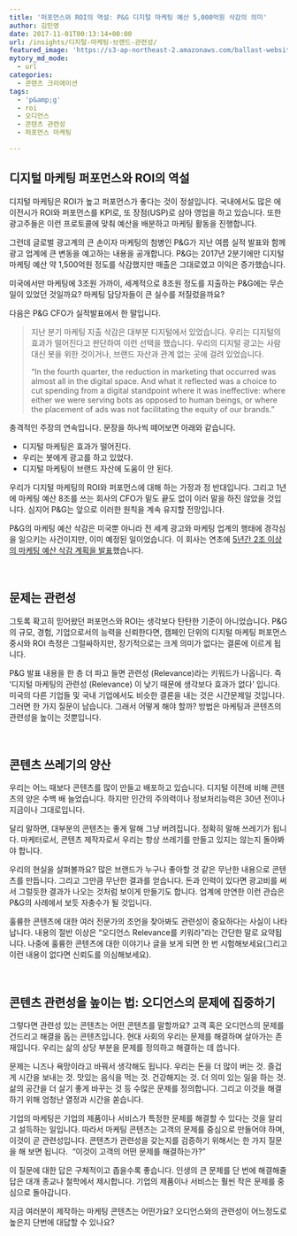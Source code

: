 ```yaml
---
title: '퍼포먼스와 ROI의 역설: P&G 디지털 마케팅 예산 5,000억원 삭감의 의미'
author: 김민영
date: 2017-11-01T00:13:14+00:00
url: /insights/디지털-마케팅-브랜드-관련성/
featured_image: 'https://s3-ap-northeast-2.amazonaws.com/ballast-website-images/wp-content/uploads/2017/10/31142232/%EB%A7%88%EC%BC%80%ED%8C%85-%EA%B4%80%EB%A0%A8%EC%84%B1.jpg'
mytory_md_mode:
  - url
categories:
  - 콘텐츠 크리에이션
tags:
  - 'p&amp;g'
  - roi
  - 오디언스
  - 콘텐츠 관련성
  - 퍼포먼스 마케팅

---
```

## 디지털 마케팅 퍼포먼스와 ROI의 역설

디지털 마케팅은 ROI가 높고 퍼포먼스가 좋다는 것이 정설입니다. 국내에서도 많은 에이전시가 ROI와 퍼포먼스를 KPI로, 또 장점(USP)로 삼아 영업을 하고 있습니다. 또한 광고주들은 이런 프로토콜에 맞춰 예산을 배분하고 마케팅 활동을 진행합니다.

그런데 글로벌 광고계의 큰 손이자 마케팅의 첨병인 P&G가 지난 여름 실적 발표와 함께 광고 업계에 큰 변동을 예고하는 내용을 공개합니다. P&G는 2017년 2분기에만 디지털 마케팅 예산 약 1,500억원 정도를 삭감했지만 매출은 그대로였고 이익은 증가했습니다.

미국에서만 마케팅에 3조원 가까이, 세계적으로 8조원 정도를 지출하는 P&G에는 무슨 일이 있었던 것일까요? 마케팅 담당자들이 큰 실수를 저질렀을까요?

다음은 P&G CFO가 실적발표에서 한 말입니다.

> 지난 분기 마케팅 지출 삭감은 대부분 디지털에서 있었습니다. 우리는 디지털의 효과가 떨어진다고 판단하여 이런 선택을 했습니다. 우리의 디지털 광고는 사람 대신 봇을 위한 것이거나, 브랜드 자산과 관계 없는 곳에 걸려 있었습니다.
> 
> “In the fourth quarter, the reduction in marketing that occurred was almost all in the digital space. And what it reflected was a choice to cut spending from a digital standpoint where it was ineffective: where either we were serving bots as opposed to human beings, or where the placement of ads was not facilitating the equity of our brands.”

충격적인 주장의 연속입니다. 문장을 하나씩 떼어보면 아래와 같습니다.

  * 디지털 마케팅은 효과가 떨어진다.
  * 우리는 봇에게 광고를 하고 있었다.
  * 디지털 마케팅이 브랜드 자산에 도움이 안 된다.

우리가 디지털 마케팅의 ROI와 퍼포먼스에 대해 하는 가정과 정 반대입니다. 그리고 1년에 마케팅 예산 8조를 쓰는 회사의 CFO가 밑도 끝도 없이 이러 말을 하진 않았을 것입니다. 심지어 P&G는 앞으로 이러한 원칙을 계속 유지할 전망입니다.

P&G의 마케팅 예산 삭감은 미국뿐 아니라 전 세계 광고와 마케팅 업계의 행태에 경각심을 일으키는 사건이지만, 이미 예정된 일이었습니다. 이 회사는 연초에 [5년간 2조 이상의 마케팅 예산 삭감 계획을 발표][1]했습니다.

&nbsp;

## 문제는 관련성

그토록 확고히 믿어왔던 퍼포먼스와 ROI는 생각보다 탄탄한 기준이 아니었습니다. P&G의 규모, 경험, 기업으로서의 능력을 신뢰한다면, 캠페인 단위의 디지털 마케팅 퍼포먼스 중시와 ROI 측정은 그럴싸하지만, 장기적으로는 크게 의미가 없다는 결론에 이르게 됩니다.

P&G 발표 내용을 한 층 더 파고 들면 관련성 (Relevance)라는 키워드가 나옵니다. 즉 &#8216;디지털 마케팅의 관련성 (Relevance) 이 낮기 때문에 생각보다 효과가 없다&#8217; 입니다. 미국의 다른 기업들 및 국내 기업에서도 비슷한 결론을 내는 것은 시간문제일 것입니다. 그러면 한 가지 질문이 남습니다. 그래서 어떻게 해야 할까? 방법은 마케팅과 콘텐츠의 관련성을 높이는 것뿐입니다.

&nbsp;

## 콘텐츠 쓰레기의 양산

우리는 어느 때보다 콘텐츠를 많이 만들고 배포하고 있습니다. 디지털 이전에 비해 콘텐츠의 양은 수백 배 늘었습니다. 하지만 인간의 주의력이나 정보처리능력은 30년 전이나 지금이나 그대로입니다.
  
달리 말하면, 대부분의 콘텐츠는 좋게 말해 그냥 버려집니다. 정확히 말해 쓰레기가 됩니다. 마케터로서, 콘텐츠 제작자로서 우리는 항상 쓰레기를 만들고 있지는 않는지 돌아봐야 합니다.

우리의 현실을 살펴볼까요? 많은 브랜드가 누구나 좋아할 것 같은 무난한 내용으로 콘텐츠를 만듭니다. 그리고 그만큼 무난한 결과를 얻습니다. 돈과 인력이 있다면 광고비를 써서 그럴듯한 결과가 나오는 것처럼 보이게 만들기도 합니다. 업계에 만연한 이런 관습은 P&G의 사례에서 보듯 자충수가 될 것입니다.

훌륭한 콘텐츠에 대한 여러 전문가의 조언을 찾아봐도 관련성이 중요하다는 사실이 나타납니다. 내용의 절반 이상은 &#8220;오디언스 Relevance를 키워라&#8221;라는 간단한 말로 요약됩니다. 나중에 훌륭한 콘텐츠에 대한 이야기나 글을 보게 되면 한 번 시험해보세요(그리고 이런 내용이 없다면 신뢰도를 의심해보세요).

&nbsp;

## 콘텐츠 관련성을 높이는 법: 오디언스의 문제에 집중하기

그렇다면 관련성 있는 콘텐츠는 어떤 콘텐츠를 말할까요? 고객 혹은 오디언스의 문제를 건드리고 해결을 돕는 콘텐츠입니다. 현대 사회의 우리는 문제를 해결하며 살아가는 존재입니다. 우리는 삶의 상당 부분을 문제를 정의하고 해결하는 데 씁니다.

문제는 니즈나 욕망이라고 바꿔서 생각해도 됩니다. 우리는 돈을 더 많이 버는 것. 즐겁게 시간을 보내는 것. 맛있는 음식을 먹는 것. 건강해지는 것. 더 의미 있는 일을 하는 것. 삶의 공간을 더 살기 좋게 바꾸는 것 등 수많은 문제를 정의합니다. 그리고 이것을 해결하기 위해 엄청난 열정과 시간을 쏟습니다.

기업의 마케팅은 기업의 제품이나 서비스가 특정한 문제를 해결할 수 있다는 것을 알리고 설득하는 일입니다. 따라서 마케팅 콘텐츠는 고객의 문제를 중심으로 만들어야 하며, 이것이 곧 관련성입니다. 콘텐츠가 관련성을 갖는지를 검증하기 위해서는 한 가지 질문을 해 보면 됩니다.  &#8220;이것이 고객의 어떤 문제를 해결하는가?&#8221;

이 질문에 대한 답은 구체적이고 좁을수록 좋습니다. 인생의 큰 문제를 단 번에 해결해줄 답은 대개 종교나 철학에서 제시합니다. 기업의 제품이나 서비스는 훨씬 작은 문제를 중심으로 돌아갑니다.

지금 여러분이 제작하는 마케팅 콘텐츠는 어떤가요? 오디언스와의 관련성이 어느정도로 높은지 단번에 대답할 수 있나요?

 [1]: http://adage.com/article/cmo-strategy/p-g-cut-2-billion-media-agency-costs/308811/